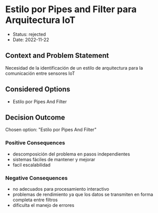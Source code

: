 # Estilo por Pipes and Filter para Arquitectura IoT

* Status: rejected
* Date: 2022-11-22

## Context and Problem Statement

Necesidad de la identificación de un estilo de arquitectura para la comunicación entre sensores IoT

## Considered Options

* Estilo por Pipes And Filter

## Decision Outcome

Chosen option: "Estilo por Pipes And Filter"

### Positive Consequences

* descomposición del problema en pasos independientes
* sistemas fáciles de mantener y mejorar
* facil escalabilidad

### Negative Consequences

* no adecuados para procesamiento interactivo
* problemas de rendimiento ya que los datos se transmiten en forma completa entre filtros
* dificulta el manejo de errores
